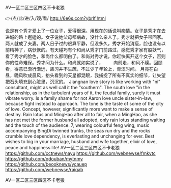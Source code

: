 
AV一区二区三区四区不卡老狼




👉/点/此/进/入/观/看/ http://6e6s.com?ybrlf.html




说是有个秀才爱上了一位女子，爱得很深。用现在的话说叫痴情。女子是秀才在去进城的路上邂逅的。女子说她父母都病故，没什么亲人了。秀才就把女子带回家。两人就成了夫妻。两人日子过的很算平静，但没多久，秀才开始消瘦，脸也没有以前精神了，病恹恹的。有天碰巧有个和尚从秀才门前路过，感觉秀才家有股妖气，看了秀才的脸色，和尚什么都明白了。和尚对秀才说，你赶快离开这个女子，否则你的性命难保。秀才问为什么。和尚就如实说了，
　　向前走，和风不燥。回顾看，得意已渐行渐远，熟习并不生疏，不过少了年轮上，青涩时间。
月亮在白昼，晚风吹成晨风，抬头看到的天星都晃眼，我捕捉了所有不真实的细节，让失望把石头填充到心脏里，沉沉的。
Jiangnan love story is like working with "ni" consultant, might as well call it the "southern".
The south love "in the relationship, as in the turbulent years of it, the feudal family, surely it must vibrate worry.
Is a family shame for not Aaron love uncle sister-in-law, because fight instead to approach.
The tone is the taste of some of the city of love.
Concept, however, significantly more want to make a sense of destiny.
Rain lotus and MingHao after all to fair, when a MingHao, as she has not met the former husband all adopted, only rain lotus standing waiting and the touch of the audience.
7, wearing colourful feng wing, music accompanying BingDi twinned trunks, the seas run dry and the rocks crumble love dependency, is everlasting and unchanging for ever.
Best wishes to big in your marriage, husband and wife together, elixir of love, peace and happiness life!
AV一区二区三区四区不卡老狼 https://github.com/cctnews/nayu
https://github.com/webnewse/fmkvtc
https://github.com/qdouban/mytnmy
https://github.com/beooknews/ycauep
https://github.com/webnewse/raiqab





AV一区二区三区四区不卡老狼
